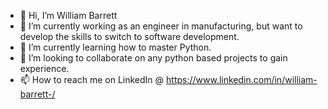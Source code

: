 - 👋 Hi, I’m William Barrett
- 👀 I’m currently working as an engineer in manufacturing, but want to develop the skills to switch to software development.
- 🌱 I’m currently learning how to master Python.
- 💞️ I’m looking to collaborate on any python based projects to gain experience.
- 📫 How to reach me on LinkedIn @ https://www.linkedin.com/in/william-barrett-/

<!---
Barrett-William/Barrett-William is a ✨ special ✨ repository because its `README.md` (this file) appears on your GitHub profile.
You can click the Preview link to take a look at your changes.
--->
